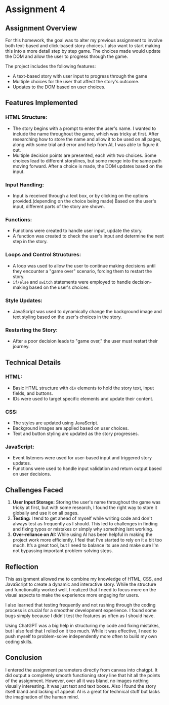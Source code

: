 # Assignment 4 

## Assignment Overview

For this homework, the goal was to alter my previous assignment to involve both text-based and click-based story choices. I also want to start making this into a more detail step by step game.   The choices made would update the DOM and allow the user to progress through the game.

The project includes the following features:
- A text-based story with user input to progress through the game
- Multiple choices for the user that affect the story's outcome.
- Updates to the DOM based on user choices.

## Features Implemented

### HTML Structure:
- The story begins with a prompt to enter the user's name. I wanted to include the name throughout the game, which was tricky at first. After researching how to store the name and allow it to be used on all pages, along with some trial and error and help from AI, I was able to figure it out.
- Multiple decision points are presented, each with two choices. Some choices lead to different storylines, but some merge into the same path moving forward. After a choice is made, the DOM updates based on the input.

### Input Handling:
- Input is received through a text box, or by clicking on the options provided.(depending on the choice being made) Based on the user's input, different parts of the story are shown.

### Functions:
- Functions were created to handle user input, update the story.
- A function was created to check the user's input and determine the next step in the story.

### Loops and Control Structures:
- A loop was used to allow the user to continue making decisions until they encounter a "game over" scenario, forcing them to restart the story.
- `if/else` and `switch` statements were employed to handle decision-making based on the user's choices.

### Style Updates:
- JavaScript was used to dynamically change the background image and text styling based on the user's choices in the story.

### Restarting the Story:
- After a poor decision leads to "game over," the user must restart their journey.

## Technical Details

### HTML:
- Basic HTML structure with `div` elements to hold the story text, input fields, and buttons.
- IDs were used to target specific elements and update their content.

### CSS:
- The styles are updated using JavaScript.
- Background images are applied based on user choices.
- Text and button styling are updated as the story progresses.

### JavaScript:
- Event listeners were used for user-based input and triggered story updates.
- Functions were used to handle input validation and return output based on user decisions.

## Challenges Faced

1. **User Input Storage:** Storing the user's name throughout the game was tricky at first, but with some research, I found the right way to store it globally and use it on all pages.
2. **Testing:** I tend to get ahead of myself while writing code and don't always test as frequently as I should. This led to challenges in finding and fixing typos or mistakes or simply why something isnt working.
3. **Over-reliance on AI:** While using AI has been helpful in making the project work more efficiently, I feel that I’ve started to rely on it a bit too much. It’s a great tool, but I need to balance its use and make sure I’m not bypassing important problem-solving steps.

## Reflection

This assignment allowed me to combine my knowledge of HTML, CSS, and JavaScript to create a dynamic and interactive story. While the structure and functionality worked well, I realized that I need to focus more on the visual aspects to make the experience more engaging for users. 

I also learned that testing frequently and not rushing through the coding process is crucial for a smoother development experience. I found some bugs simply because I didn’t test the features as often as I should have.

Using ChatGPT was a big help in structuring my code and fixing mistakes, but I also feel that I relied on it too much. While it was effective, I need to push myself to problem-solve independently more often to build my own coding skills.

## Conclusion

I entered the assignment parameters directly from canvas into chatgpt.  It did output a completely smooth functioning story line that hit all the points of the assignment.  However, over all it was bland, no images nothing visually interesting.  It was just text and text boxes.  Also I found the story itself bland and lacking of appeal.  AI is a great for technical stuff but lacks the imagination of the human mind.  


